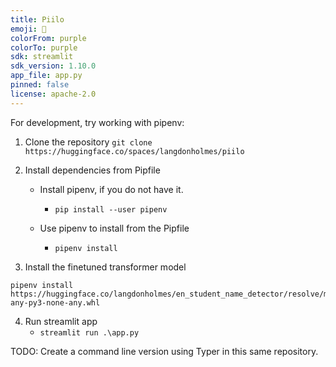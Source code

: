 ```yaml
---
title: Piilo
emoji: 🏃
colorFrom: purple
colorTo: purple
sdk: streamlit
sdk_version: 1.10.0
app_file: app.py
pinned: false
license: apache-2.0
---
```


For development, try working with pipenv:

1. Clone the repository
`git clone https://huggingface.co/spaces/langdonholmes/piilo`

2. Install dependencies from Pipfile
    - Install pipenv, if you do not have it.
        - `pip install --user pipenv`

    - Use pipenv to install from the Pipfile
        - `pipenv install`

3. Install the finetuned transformer model

```
pipenv install https://huggingface.co/langdonholmes/en_student_name_detector/resolve/main/en_student_name_detector-any-py3-none-any.whl
```

4. Run streamlit app
    - `streamlit run .\app.py`

TODO:
Create a command line version using Typer in this same repository.
